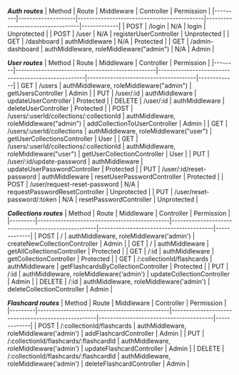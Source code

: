 ***Auth routes***
| Method  | Route              | Middleware                                 | Controller                      | Permission  |
|---------|--------------------|--------------------------------------------|----------------------------------|-------------|
| POST    | /login             | N/A                                        | login                           | Unprotected |
| POST    | /user              | N/A                                        | registerUserController           | Unprotected |
| GET     | /dashboard         | authMiddleware                             | N/A                             | Protected   |
| GET     | /admin-dashboard   | authMiddleware, roleMiddleware("admin")     | N/A                             | Admin       |



***User routes***
| Method | Route                                           | Middleware                                         | Controller                           | Permission  |
|--------|-------------------------------------------------|----------------------------------------------------|--------------------------------------|-------------|
| GET    | /users                                          | authMiddleware, roleMiddleware("admin")             | getUsersController                   | Admin       |
| PUT    | /user/:id                                       | authMiddleware                                      | updateUserController                 | Protected   |
| DELETE | /user/:id                                       | authMiddleware                                      | deleteUserController                 | Protected   |
| POST   | /users/:userId/collections/:collectionId        | authMiddleware, roleMiddleware("admin")             | addCollectionToUserController        | Admin       |
| GET    | /users/:userId/collections                      | authMiddleware, roleMiddleware("user")              | getUserCollectionsController         | User        |
| GET    | /users/:userId/collections/:collectionId        | authMiddleware, roleMiddleware("user")              | getUserCollectionController          | User        |
| PUT    | /user/:id/update-password                       | authMiddleware                                      | updateUserPasswordController         | Protected   |
| PUT    | /user/:id/reset-password                        | authMiddleware                                      | resetUserPasswordController          | Protected   |
| POST   | /user/request-reset-password                    | N/A                                                | requestPasswordResetController       | Unprotected |
| PUT    | /user/reset-password/:token                     | N/A                                                | resetPasswordController              | Unprotected |


***Collections routes***
| Method  | Route                                        | Middleware                                         | Controller                             | Permission  |
|---------|----------------------------------------------|----------------------------------------------------|----------------------------------------|-------------|
| POST    | /                                             | authMiddleware, roleMiddleware('admin')             | createNewCollectionController          | Admin       |
| GET     | /                                             | authMiddleware                                      | getAllCollectionsController            | Protected   |
| GET     | /:id                                          | authMiddleware                                      | getCollectionController                | Protected   |
| GET     | /:collectionId/flashcards                     | authMiddleware                                      | getFlashcardsByCollectionController    | Protected   |
| PUT     | /:id                                          | authMiddleware, roleMiddleware('admin')             | updateCollectionController             | Admin       |
| DELETE  | /:id                                          | authMiddleware, roleMiddleware('admin')             | deleteCollectionController             | Admin       |



***Flashcard routes***
| Method  | Route                                        | Middleware                                         | Controller                             | Permission  |
|---------|----------------------------------------------|----------------------------------------------------|----------------------------------------|-------------|
| POST    | /:collectionId/flashcards                    | authMiddleware, roleMiddleware('admin')             | addFlashcardController                 | Admin       |
| PUT     | /:collectionId/flashcards/:flashcardId       | authMiddleware, roleMiddleware('admin')             | updateFlashcardController              | Admin       |
| DELETE  | /:collectionId/flashcards/:flashcardId       | authMiddleware, roleMiddleware('admin')             | deleteFlashcardController              | Admin       |

